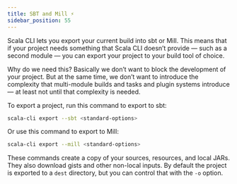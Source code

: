 ```yaml
---
title: SBT and Mill ⚡️
sidebar_position: 55
---
```


Scala CLI lets you export your current build into sbt or Mill.
This means that if your project needs something that Scala CLI doesn’t provide — such as a second module — you can export your project to your build tool of choice.

Why do we need this?
Basically we don’t want to block the development of your project.
But at the same time, we don’t want to introduce the complexity that multi-module builds and tasks and plugin systems introduce — at least not until that complexity is needed.

To export a project, run this command to export to sbt:

```sh
scala-cli export --sbt <standard-options>
```

Or use this command to export to Mill:

```sh
scala-cli export --mill <standard-options>
```

These commands create a copy of your sources, resources, and local JARs.
They also download gists and other non-local inputs.
By default the project is exported to a `dest` directory, but you can control that with the `-o` option.
